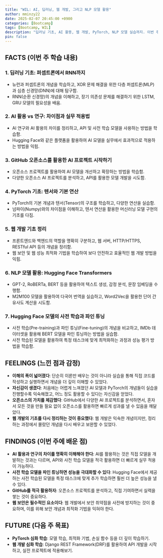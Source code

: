 ```yaml
---
title: "WIL: AI, 딥러닝, 웹 개발, 그리고 NLP 모델 활용"
author: mminzy22
date: 2025-02-07 20:45:00 +0900
categories: [Bootcamp]
tags: [Bootcamp, WIL]
description: "딥러닝 기초, AI 활용, 웹 개발, PyTorch, NLP 모델 실습까지. 이번 주 학습 내용 정리"
pin: false
---
```




## FACTS (이번 주 학습 내용)

### 1. 딥러닝 기초: 퍼셉트론에서 RNN까지  
- 뉴런과 퍼셉트론의 개념을 학습하고, XOR 문제 해결을 위한 다층 퍼셉트론(MLP)과 심층 신경망(DNN)에 대해 탐구함.  
- RNN(순환 신경망)의 개념을 이해하고, 장기 의존성 문제를 해결하기 위한 LSTM, GRU 모델의 필요성을 배움.

### 2. AI 활용 vs 연구: 차이점과 실무 적용법  
- AI 연구와 AI 활용의 차이를 정리하고, API 및 사전 학습 모델을 사용하는 방법을 학습함.  
- Hugging Face와 같은 플랫폼을 활용하여 AI 모델을 실무에서 효과적으로 적용하는 방법을 익힘.

### 3️. GitHub 오픈소스를 활용한 AI 프로젝트 시작하기  
- 오픈소스 프로젝트를 활용하여 AI 모델을 개선하고 확장하는 방법을 학습함.  
- 다양한 오픈소스 AI 프로젝트를 분석하고, API를 활용한 모델 개발을 시도함.

### 4️. PyTorch 기초: 텐서와 기본 연산  
- PyTorch의 기본 개념과 텐서(Tensor)의 구조를 학습하고, 다양한 연산을 실습함.  
- 넘파이(Numpy)와의 차이점을 이해하고, 텐서 연산을 활용한 머신러닝 모델 구현의 기초를 다짐.

### 5️. 웹 개발 기초 정리  
- 프론트엔드와 백엔드의 역할을 명확히 구분하고, 웹 서버, HTTP/HTTPS, RESTful API 등의 개념을 정리함.  
- 웹 보안 및 웹 성능 최적화 기법을 학습하여 보다 안전하고 효율적인 웹 개발 방법을 익힘.

### 6️. NLP 모델 활용: Hugging Face Transformers  
- GPT-2, RoBERTa, BERT 등을 활용하여 텍스트 생성, 감정 분석, 문장 임베딩을 수행함.  
- M2M100 모델을 활용하여 다국어 번역을 실습하고, Word2Vec을 활용한 단어 간 유사도 계산을 시도함.

### 7️. Hugging Face 모델의 사전 학습과 파인 튜닝  
- 사전 학습(Pre-training)과 파인 튜닝(Fine-tuning)의 개념을 비교하고, IMDb 데이터셋을 활용해 BERT 모델을 파인 튜닝하는 방법을 실습함.  
- 사전 학습된 모델을 활용하여 특정 태스크에 맞게 최적화하는 과정과 성능 평가 방법을 학습함.


## FEELINGS (느낀 점과 감정)

- **이해의 폭이 넓어졌다**: 단순히 이론만 배우는 것이 아니라 실습을 통해 직접 코드를 작성하고 실행하면서 개념을 더 깊이 이해할 수 있었다.
- **자신감이 생겼다**: 처음에는 어렵게 느껴졌던 AI 모델과 PyTorch의 개념들이 실습을 진행할수록 익숙해졌고, 어느 정도 활용할 수 있다는 자신감을 얻었다.
- **오픈소스의 가치를 체감했다**: GitHub에서 다양한 AI 프로젝트를 분석하면서, 혼자서 모든 것을 만들 필요 없이 오픈소스를 활용하면 빠르게 성과를 낼 수 있음을 깨달았다.
- **웹 개발의 기초를 다시 정리하는 것이 중요했다**: 웹 개발은 익숙한 개념이지만, 정리하는 과정에서 몰랐던 개념을 다시 배우고 보완할 수 있었다.


## FINDINGS (이번 주에 배운 점)

- **AI 활용과 연구의 차이를 명확히 이해해야 한다**: AI를 활용하는 것은 직접 모델을 개발하는 것과는 다르며, API와 사전 학습 모델을 적극 활용하면 더 빠르게 실무 적용이 가능하다.
- **사전 학습 모델을 파인 튜닝하면 성능을 극대화할 수 있다**: Hugging Face에서 제공하는 사전 학습된 모델을 특정 태스크에 맞게 추가 학습하면 훨씬 더 높은 성능을 낼 수 있다.
- **GitHub를 적극 활용하자**: 오픈소스 프로젝트를 분석하고, 직접 기여하면서 실력을 쌓는 것이 중요하다.
- **웹 보안은 필수적인 요소이다**: 웹 개발에서 보안 취약점을 사전에 방지하는 것이 중요하며, 이를 위해 보안 개념과 최적화 기법을 익혀야 한다.


## FUTURE (다음 주 목표)

- **PyTorch 심화 학습**: 모델 학습, 최적화 기법, 손실 함수 등을 더 깊이 학습하기.
- **웹 개발 심화 학습**: Django REST Framework(DRF)를 활용하여 API 개발을 시작하고, 실전 프로젝트에 적용해보기.


